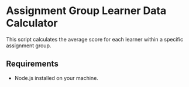# Assignment Group Learner Data Calculator

This script calculates the average score for each learner within a specific assignment group.

## Requirements

- Node.js installed on your machine.


